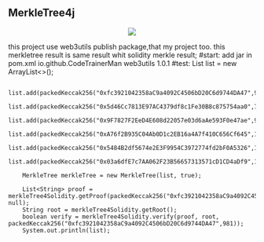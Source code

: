 ## MerkleTree4j
<p align="center">
    <img src="https://img.shields.io/badge/JDK-1.8+-green.svg">
</p>
this project use web3utils publish package,that my project too. this merkletree result is same result whit solidity merkle result;
#start:  add jar in pom.xml
        <dependency>
                <groupId>io.github.CodeTrainerMan</groupId>
                <artifactId>web3utils</artifactId>
                <version>1.0.1</version>
        </dependency>
 #test:
        List<String> list = new ArrayList<>();

        list.add(packedKeccak256("0xfc3921042358aC9a4092C4506bD20C6d9744DA47",981));
        list.add(packedKeccak256("0x5d46Cc7813E97AC4379df8c1Fe30B8c875754aa0",711));
        list.add(packedKeccak256("0x9F7827F2EeD4E608d22057e03d6aAe593F0e47ae",9));
        list.add(packedKeccak256("0xA76f2B935C04Ab0D1c2EB16a4A7f410C656Cf645",1));
        list.add(packedKeccak256("0x5484B2df5674e2E3F9954C3972774fd2bF0A5326",170));
        list.add(packedKeccak256("0x03a6dfE7c7AA062F23B56657313571cD1CD4aDf9",1057));

        MerkleTree merkleTree = new MerkleTree(list, true);

        List<String> proof = merkleTree4Solidity.getProof(packedKeccak256("0xfc3921042358aC9a4092C4506bD20C6d9744DA47",981), null);
        String root = merkleTree4Solidity.getRoot();
        boolean verify = merkleTree4Solidity.verify(proof, root, packedKeccak256("0xfc3921042358aC9a4092C4506bD20C6d9744DA47",981));
        System.out.println(list);
